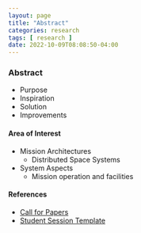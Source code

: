 ```yaml
---
layout: page
title: "Abstract"
categories: research
tags: [ research ]
date: 2022-10-09T08:08:50-04:00
---
```


### Abstract 
* Purpose
* Inspiration
* Solution
* Improvements


#### Area of Interest
* Mission Architectures
  * Distributed Space Systems
* System Aspects
  * Mission operation and facilities


#### References
* [Call for Papers](https://iaaspace.org/wp-content/uploads/iaa/Scientific%20Activity/conf/sseo2023/berlin2023call.pdf)
* [Student Session Template](https://iaaspace.org/wp-content/uploads/iaa/Scientific%20Activity/conf/sseo2021/berlin2021paper.dotx)